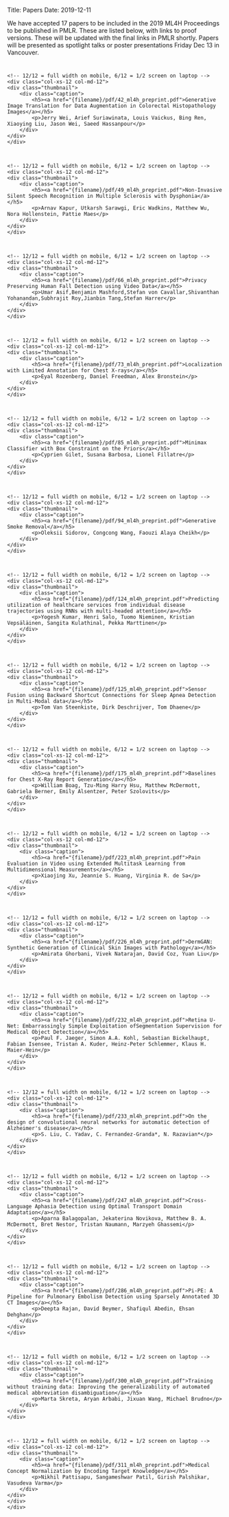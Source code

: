 Title: Papers 
Date: 2019-12-11


<!-- THIS PAGE SRC IS AUTO GENERATED. At terminal: $ make accepted_posters -->


We have accepted 17 papers to be included in the 2019 ML4H Proceedings to be published in PMLR.
These are listed below, with links to proof versions. These will be updated with the final links in PMLR shortly. 
Papers will be presented as spotlight talks or poster presentations Friday Dec 13 in Vancouver.

<div class="row display-flex" style="display:flex; display:-webkit-flex;  flex-wrap:wrap; margin-top:25px;">

    

    <!-- 12/12 = full width on mobile, 6/12 = 1/2 screen on laptop -->
    <div class="col-xs-12 col-md-12"> 
    <div class="thumbnail">
        <div class="caption">
            <h5><a href="{filename}/pdf/42_ml4h_preprint.pdf">Generative Image Translation for Data Augmentation in Colorectal Histopathology Images</a></h5>
            <p>Jerry Wei, Arief Suriawinata, Louis Vaickus, Bing Ren, Xiaoying Liu, Jason Wei, Saeed Hassanpour</p>
        </div>
    </div>
    </div>
    
    

    <!-- 12/12 = full width on mobile, 6/12 = 1/2 screen on laptop -->
    <div class="col-xs-12 col-md-12"> 
    <div class="thumbnail">
        <div class="caption">
            <h5><a href="{filename}/pdf/49_ml4h_preprint.pdf">Non-Invasive Silent Speech Recognition in Multiple Sclerosis with Dysphonia</a></h5>
            <p>Arnav Kapur, Utkarsh Sarawgi, Eric Wadkins, Matthew Wu, Nora Hollenstein, Pattie Maes</p>
        </div>
    </div>
    </div>
    
    

    <!-- 12/12 = full width on mobile, 6/12 = 1/2 screen on laptop -->
    <div class="col-xs-12 col-md-12"> 
    <div class="thumbnail">
        <div class="caption">
            <h5><a href="{filename}/pdf/66_ml4h_preprint.pdf">Privacy Preserving Human Fall Detection using Video Data</a></h5>
            <p>Umar Asif,Benjamin Mashford,Stefan von Cavallar,Shivanthan Yohanandan,Subhrajit Roy,Jianbin Tang,Stefan Harrer</p>
        </div>
    </div>
    </div>
    
    

    <!-- 12/12 = full width on mobile, 6/12 = 1/2 screen on laptop -->
    <div class="col-xs-12 col-md-12"> 
    <div class="thumbnail">
        <div class="caption">
            <h5><a href="{filename}/pdf/73_ml4h_preprint.pdf">Localization with Limited Annotation for Chest X-rays</a></h5>
            <p>Eyal Rozenberg, Daniel Freedman, Alex Bronstein</p>
        </div>
    </div>
    </div>
    
    

    <!-- 12/12 = full width on mobile, 6/12 = 1/2 screen on laptop -->
    <div class="col-xs-12 col-md-12"> 
    <div class="thumbnail">
        <div class="caption">
            <h5><a href="{filename}/pdf/85_ml4h_preprint.pdf">Minimax Classifier with Box Constraint on the Priors</a></h5>
            <p>Cyprien Gilet, Susana Barbosa, Lionel Fillatre</p>
        </div>
    </div>
    </div>
    
    

    <!-- 12/12 = full width on mobile, 6/12 = 1/2 screen on laptop -->
    <div class="col-xs-12 col-md-12"> 
    <div class="thumbnail">
        <div class="caption">
            <h5><a href="{filename}/pdf/94_ml4h_preprint.pdf">Generative Smoke Removal</a></h5>
            <p>Oleksii Sidorov, Congcong Wang, Faouzi Alaya Cheikh</p>
        </div>
    </div>
    </div>
    
    

    <!-- 12/12 = full width on mobile, 6/12 = 1/2 screen on laptop -->
    <div class="col-xs-12 col-md-12"> 
    <div class="thumbnail">
        <div class="caption">
            <h5><a href="{filename}/pdf/124_ml4h_preprint.pdf">Predicting utilization of healthcare services from individual disease trajectories using RNNs with multi-headed attention</a></h5>
            <p>Yogesh Kumar, Henri Salo, Tuomo Nieminen, Kristian Vepsäläinen, Sangita Kulathinal, Pekka Marttinen</p>
        </div>
    </div>
    </div>
    
    

    <!-- 12/12 = full width on mobile, 6/12 = 1/2 screen on laptop -->
    <div class="col-xs-12 col-md-12"> 
    <div class="thumbnail">
        <div class="caption">
            <h5><a href="{filename}/pdf/125_ml4h_preprint.pdf">Sensor Fusion using Backward Shortcut Connections for Sleep Apnea Detection in Multi-Modal data</a></h5>
            <p>Tom Van Steenkiste, Dirk Deschrijver, Tom Dhaene</p>
        </div>
    </div>
    </div>
    
    

    <!-- 12/12 = full width on mobile, 6/12 = 1/2 screen on laptop -->
    <div class="col-xs-12 col-md-12"> 
    <div class="thumbnail">
        <div class="caption">
            <h5><a href="{filename}/pdf/175_ml4h_preprint.pdf">Baselines for Chest X-Ray Report Generation</a></h5>
            <p>William Boag, Tzu-Ming Harry Hsu, Matthew McDermott, Gabriela Berner, Emily Alsentzer, Peter Szolovits</p>
        </div>
    </div>
    </div>
    
    

    <!-- 12/12 = full width on mobile, 6/12 = 1/2 screen on laptop -->
    <div class="col-xs-12 col-md-12"> 
    <div class="thumbnail">
        <div class="caption">
            <h5><a href="{filename}/pdf/223_ml4h_preprint.pdf">Pain Evaluation in Video using Extended Multitask Learning from Multidimensional Measurements</a></h5>
            <p>Xiaojing Xu, Jeannie S. Huang, Virginia R. de Sa</p>
        </div>
    </div>
    </div>
    
    

    <!-- 12/12 = full width on mobile, 6/12 = 1/2 screen on laptop -->
    <div class="col-xs-12 col-md-12"> 
    <div class="thumbnail">
        <div class="caption">
            <h5><a href="{filename}/pdf/226_ml4h_preprint.pdf">DermGAN: Synthetic Generation of Clinical Skin Images with Pathology</a></h5>
            <p>Amirata Ghorbani, Vivek Natarajan, David Coz, Yuan Liu</p>
        </div>
    </div>
    </div>
    
    

    <!-- 12/12 = full width on mobile, 6/12 = 1/2 screen on laptop -->
    <div class="col-xs-12 col-md-12"> 
    <div class="thumbnail">
        <div class="caption">
            <h5><a href="{filename}/pdf/232_ml4h_preprint.pdf">Retina U-Net: Embarrassingly Simple Exploitation ofSegmentation Supervision for Medical Object Detection</a></h5>
            <p>Paul F. Jaeger, Simon A.A. Kohl, Sebastian Bickelhaupt, Fabian Isensee, Tristan A. Kuder, Heinz-Peter Schlemmer, Klaus H. Maier-Hein</p>
        </div>
    </div>
    </div>
    
    

    <!-- 12/12 = full width on mobile, 6/12 = 1/2 screen on laptop -->
    <div class="col-xs-12 col-md-12"> 
    <div class="thumbnail">
        <div class="caption">
            <h5><a href="{filename}/pdf/233_ml4h_preprint.pdf">On the design of convolutional neural networks for automatic detection of Alzheimer's disease</a></h5>
            <p>S. Liu, C. Yadav, C. Fernandez-Granda*, N. Razavian*</p>
        </div>
    </div>
    </div>
    
    

    <!-- 12/12 = full width on mobile, 6/12 = 1/2 screen on laptop -->
    <div class="col-xs-12 col-md-12"> 
    <div class="thumbnail">
        <div class="caption">
            <h5><a href="{filename}/pdf/247_ml4h_preprint.pdf">Cross-Language Aphasia Detection using Optimal Transport Domain Adaptation</a></h5>
            <p>Aparna Balagopalan, Jekaterina Novikova, Matthew B. A. McDermott, Bret Nestor, Tristan Naumann, Marzyeh Ghassemi</p>
        </div>
    </div>
    </div>
    
    

    <!-- 12/12 = full width on mobile, 6/12 = 1/2 screen on laptop -->
    <div class="col-xs-12 col-md-12"> 
    <div class="thumbnail">
        <div class="caption">
            <h5><a href="{filename}/pdf/286_ml4h_preprint.pdf">Pi-PE: A Pipeline for Pulmonary Embolism Detection using Sparsely Annotated 3D CT Images</a></h5>
            <p>Deepta Rajan, David Beymer, Shafiqul Abedin, Ehsan Dehghan</p>
        </div>
    </div>
    </div>
    
    

    <!-- 12/12 = full width on mobile, 6/12 = 1/2 screen on laptop -->
    <div class="col-xs-12 col-md-12"> 
    <div class="thumbnail">
        <div class="caption">
            <h5><a href="{filename}/pdf/300_ml4h_preprint.pdf">Training without training data: Improving the generalizability of automated medical abbreviation disambiguation</a></h5>
            <p>Marta Skreta, Aryan Arbabi, Jixuan Wang, Michael Brudno</p>
        </div>
    </div>
    </div>
    
    

    <!-- 12/12 = full width on mobile, 6/12 = 1/2 screen on laptop -->
    <div class="col-xs-12 col-md-12"> 
    <div class="thumbnail">
        <div class="caption">
            <h5><a href="{filename}/pdf/311_ml4h_preprint.pdf">Medical Concept Normalization by Encoding Target Knowledge</a></h5>
            <p>Nikhil Pattisapu, Sangameshwar Patil, Girish Palshikar, Vasudeva Varma</p>
        </div>
    </div>
    </div>
    </div>